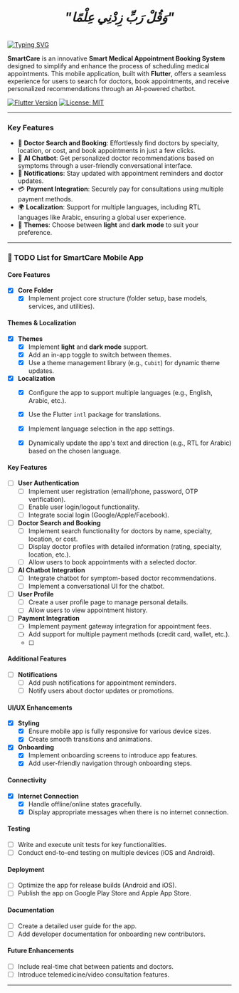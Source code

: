 <div align="center">

# *"وَقُلْ رَبِّ زِدْنِي عِلْمًا"*

</div>

<br clear="both">
<a href="https://git.io/typing-svg"><img src="https://readme-typing-svg.demolab.com?font=Protest+Guerrilla&weight=900&size=45&pause=1000&color=F78918&width=835&height=100&lines=SmartCare+App+📱+%F0%9F%98%8A%E2%9C%8C%EF%B8%8F" alt="Typing SVG" /></a>
<br clear="both">

**SmartCare** is an innovative **Smart Medical Appointment Booking System** designed to simplify and enhance the process of scheduling medical appointments. This mobile application, built with **Flutter**, offers a seamless experience for users to search for doctors, book appointments, and receive personalized recommendations through an AI-powered chatbot. 

[![Flutter Version](https://img.shields.io/badge/Flutter-v3.0-blue.svg)](https://flutter.dev/)
[![License: MIT](https://img.shields.io/badge/License-MIT-yellow.svg)](https://opensource.org/licenses/MIT)

---

### **Key Features**
- 🌟 **Doctor Search and Booking**: Effortlessly find doctors by specialty, location, or cost, and book appointments in just a few clicks.  
- 🤖 **AI Chatbot**: Get personalized doctor recommendations based on symptoms through a user-friendly conversational interface.  
- 🔔 **Notifications**: Stay updated with appointment reminders and doctor updates.  
- 💳 **Payment Integration**: Securely pay for consultations using multiple payment methods.  
- 🌍 **Localization**: Support for multiple languages, including RTL languages like Arabic, ensuring a global user experience.  
- 🎨 **Themes**: Choose between **light** and **dark mode** to suit your preference.  

--- 

### 📝 TODO List for SmartCare Mobile App 

#### **Core Features**
- [x] **Core Folder**
  - [x] Implement project core structure (folder setup, base models, services, and utilities).
        
#### **Themes & Localization**
- [x] **Themes**
  - [x] Implement **light** and **dark mode** support.
  - [x] Add an in-app toggle to switch between themes.
  - [x] Use a theme management library (e.g., `Cubit`) for dynamic theme updates.

- [x] **Localization**
  - [x] Configure the app to support multiple languages (e.g., English, Arabic, etc.).
  - [x] Use the Flutter `intl` package for translations.
  - [x] Implement language selection in the app settings.
  - [x] Dynamically update the app's text and direction (e.g., RTL for Arabic) based on the chosen language.

        
#### **Key Features**
- [ ] **User Authentication**
  - [ ] Implement user registration (email/phone, password, OTP verification).
  - [ ] Enable user login/logout functionality.
  - [ ] Integrate social login (Google/Apple/Facebook).

- [ ] **Doctor Search and Booking**
  - [ ] Implement search functionality for doctors by name, specialty, location, or cost.
  - [ ] Display doctor profiles with detailed information (rating, specialty, location, etc.).
  - [ ] Allow users to book appointments with a selected doctor.

- [ ] **AI Chatbot Integration**
  - [ ] Integrate chatbot for symptom-based doctor recommendations.
  - [ ] Implement a conversational UI for the chatbot.

- [ ] **User Profile**
  - [ ] Create a user profile page to manage personal details.
  - [ ] Allow users to view appointment history.

- [ ] **Payment Integration**
  - [ ] Implement payment gateway integration for appointment fees.
  - [ ] Add support for multiple payment methods (credit card, wallet, etc.).
  - [ ] 
#### **Additional Features**
- [ ] **Notifications**
  - [ ] Add push notifications for appointment reminders.
  - [ ] Notify users about doctor updates or promotions.

#### **UI/UX Enhancements**
- [x] **Styling**
  - [x] Ensure mobile app is fully responsive for various device sizes.
  - [x] Create smooth transitions and animations.

- [x] **Onboarding**
  - [x] Implement onboarding screens to introduce app features.
  - [x] Add user-friendly navigation through onboarding steps.

#### **Connectivity**
- [x] **Internet Connection**
  - [x] Handle offline/online states gracefully.
  - [x] Display appropriate messages when there is no internet connection.

#### **Testing**
- [ ] Write and execute unit tests for key functionalities.
- [ ] Conduct end-to-end testing on multiple devices (iOS and Android).

#### **Deployment**
- [ ] Optimize the app for release builds (Android and iOS).
- [ ] Publish the app on Google Play Store and Apple App Store.

#### **Documentation**
- [ ] Create a detailed user guide for the app.
- [ ] Add developer documentation for onboarding new contributors.

#### **Future Enhancements**
- [ ] Include real-time chat between patients and doctors.
- [ ] Introduce telemedicine/video consultation features.

--- 

